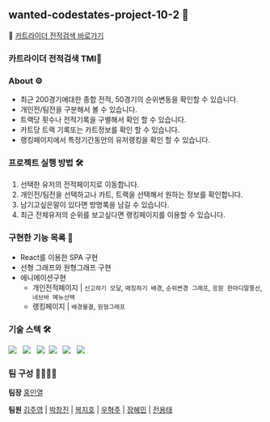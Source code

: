 
## wanted-codestates-project-10-2 🌈
📎 [카트라이더 전적검색 바로가기](https://suspicious-liskov-27f338.netlify.app/)


### 카트라이더 전적검색 TMI🦽


### About ⚙️
 - 최근 200경기에대한 종합 전적, 50경기의 순위변동을 확인할 수 있습니다.
 - 개인전/팀전을 구분해서 볼 수 있습니다.
 - 트랙당 횟수나 전적기록을 구별해서 확인 할 수 있습니다.
 - 카트당 트랙 기록또는 카트정보를 확인 할 수 있습니다.
 - 랭킹페이지에서 특정기간동안의 유저랭킹을 확인 할 수 있습니다.


### 프로젝트 실행 방법 🛠
 1. 선택한 유저의 전적페이지로 이동합니다.
 2. 개인전/팀전을 선택하고나 카트, 트랙을 선택해서 원하는 정보를 확인합니다.
 3. 남기고싶은말이 있다면 방명록을 남길 수 있습니다.
 4. 최근 전체유저의 순위를 보고싶다면 랭킹페이지를 이용할 수 있습니다.
 

### 구현한 기능 목록 📝
 - React를 이용한 SPA 구현
 - 선형 그래프와 원형그래프 구현
 - 에니메이션구현 
    - 개인전적페이지 | 
    `신고하기 모달`, `매칭하기 배경`, `순위변경 그래프`, `응원 한마디말풍선`, `네브바 메뉴선택`
     - 랭킹페이지 | 
     `배경물결`, `원형그래프`
 

### 기술 스텍 🛠

<img src="https://img.shields.io/badge/React-lightgray?style=flat-round&logo=React&logoColor=61DBFB"/></a> &nbsp;
<img src="https://img.shields.io/badge/React--Router-lightgray?style=flat-round&logo=React-Router&logoColor=#CA4245"/></a> &nbsp;
<img src="https://img.shields.io/badge/Styled--Components-lightgray?style=flat-round&logo=Styled-Components&logoColor=CA4245"/></a>&nbsp;
<img src="https://img.shields.io/badge/Axios-lightgray?style=flat-round&logo=Axios&logoColor=CA4245"/></a> &nbsp;
<img src="https://img.shields.io/badge/Chart.js-lightgray?style=flat-round&logo=Axios&logoColor=CA4245"/></a> &nbsp;
<img src="https://img.shields.io/badge/countup-lightgray?style=flat-round&logo=Axios&logoColor=CA4245"/></a> &nbsp;


### 팀 구성 👨‍👨‍👧‍👧

**팀장**
[홍인열](https://github.com/hinyc)

**팀원**
[김주영](https://github.com/juo1221) | [박창진](https://github.com/SpearJin) | [복지호](https://github.com/Jiho31) | [우혁주](https://github.com/Space-Belt) | [장혜민](https://github.com/hyemin-jang) | [전용태](https://github.com/yong313)

